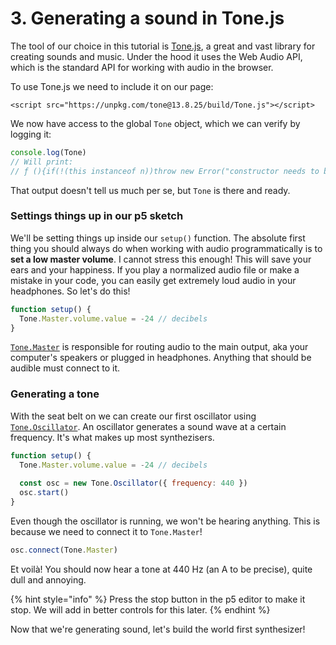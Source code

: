 # 3. Generating a sound in Tone.js

The tool of our choice in this tutorial is [Tone.js](https://tonejs.github.io), a great and vast library for creating sounds and music. Under the hood it uses the Web Audio API, which is the standard API for working with audio in the browser.

To use Tone.js we need to include it on our page:

```markup
<script src="https://unpkg.com/tone@13.8.25/build/Tone.js"></script>
```

We now have access to the global `Tone` object, which we can verify by logging it:

```javascript
console.log(Tone)
// Will print:
// ƒ (){if(!(this instanceof n))throw new Error("constructor needs to be called with the 'new' keyword")}
```

That output doesn't tell us much per se, but `Tone` is there and ready.

### Settings things up in our p5 sketch

We'll be setting things up inside our `setup()` function. The absolute first thing you should always do when working with audio programmatically is to **set a low master volume**. I cannot stress this enough! This will save your ears and your happiness. If you play a normalized audio file or make a mistake in your code, you can easily get extremely loud audio in your headphones. So let's do this!

```javascript
function setup() {
  Tone.Master.volume.value = -24 // decibels
}
```

[`Tone.Master`](https://tonejs.github.io/docs/13.8.25/Master) is responsible for routing audio to the main output, aka your computer's speakers or plugged in headphones. Anything that should be audible must connect to it.

### Generating a tone

With the seat belt on we can create our first oscillator using [`Tone.Oscillator`](https://tonejs.github.io/docs/13.8.25/Oscillator). An oscillator generates a sound wave at a certain frequency. It's what makes up most synthezisers.

```javascript
function setup() {
  Tone.Master.volume.value = -24 // decibels
  
  const osc = new Tone.Oscillator({ frequency: 440 })
  osc.start()
}
```

Even though the oscillator is running, we won't be hearing anything. This is because we need to connect it to `Tone.Master`!

```javascript
osc.connect(Tone.Master)
```

Et voilà! You should now hear a tone at 440 Hz \(an A to be precise\), quite dull and annoying.

{% hint style="info" %}
Press the stop button in the p5 editor to make it stop. We will add in better controls for this later.
{% endhint %}

Now that we're generating sound, let's build the world first synthesizer!

